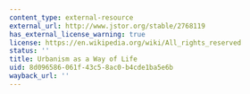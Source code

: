 ```yaml
---
content_type: external-resource
external_url: http://www.jstor.org/stable/2768119
has_external_license_warning: true
license: https://en.wikipedia.org/wiki/All_rights_reserved
status: ''
title: Urbanism as a Way of Life
uid: 8d096586-061f-43c5-8ac0-b4cde1ba5e6b
wayback_url: ''
---
```

